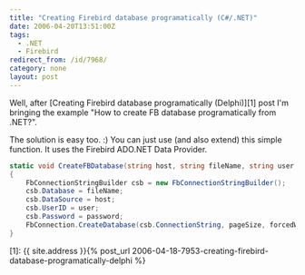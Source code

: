 ```yaml
---
title: "Creating Firebird database programatically (C#/.NET)"
date: 2006-04-20T13:51:00Z
tags:
  - .NET
  - Firebird
redirect_from: /id/7968/
category: none
layout: post
---
```

Well, after [Creating Firebird database programatically (Delphi)][1] post I'm bringing the example "How to create FB database programatically from .NET?".

The solution is easy too. :) You can just use (and also extend) this simple function. It uses the Firebird ADO.NET Data Provider.

```csharp
static void CreateFBDatabase(string host, string fileName, string user, string password, int pageSize, bool forcedWrites, bool overwrite)
{
	FbConnectionStringBuilder csb = new FbConnectionStringBuilder();
	csb.Database = fileName;
	csb.DataSource = host;
	csb.UserID = user;
	csb.Password = password;
	FbConnection.CreateDatabase(csb.ConnectionString, pageSize, forcedWrites, overwrite);
}
```

[1]: {{ site.address }}{% post_url 2006-04-18-7953-creating-firebird-database-programatically-delphi %}
